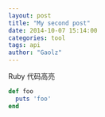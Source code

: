 ```yaml
---
layout: post
title: "My second post"
date: 2014-10-07 15:14:00
categories: tool
tags: api
author: "Gaolz"
---
```


Ruby 代码高亮

```ruby
def foo
  puts 'foo'
end
```

